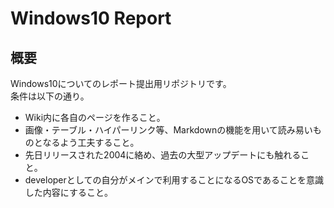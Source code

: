 # Windows10 Report

## 概要
Windows10についてのレポート提出用リポジトリです。  
条件は以下の通り。

* Wiki内に各自のページを作ること。
* 画像・テーブル・ハイパーリンク等、Markdownの機能を用いて読み易いものとなるよう工夫すること。
* 先日リリースされた2004に絡め、過去の大型アップデートにも触れること。
* developerとしての自分がメインで利用することになるOSであることを意識した内容にすること。
